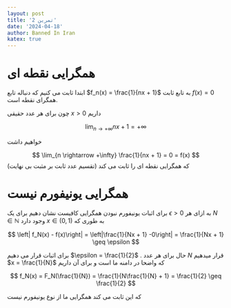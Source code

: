 ```yaml
---
layout: post
title: 'تمرین 2'
date: '2024-04-18'
author: Banned In Iran
katex: true
---
```


# همگرایی نقطه ای
ابتدا ثابت می کنیم که دنباله تابع
$f_n(x) = \frac{1}{nx + 1}$
به تابع ثابت
$f(x) = 0$
همگرای نقطه است.

چون برای هر عدد حقیقی 
$x > 0$
داریم

$$\lim_{n \rightarrow +\infty} nx + 1 = +\infty$$

خواهیم داشت

$$
\lim_{n \rightarrow +\infty} \frac{1}{nx + 1} = 0 = f(x)
$$
(تقسیم عدد  ثابت بر مثبت بی نهایت)
که همگرایی نقطه ای را ثابت می کند

# همگرایی یونیفورم نیست

برای اثبات یونیفورم نبودن همگرایی 
کافیست نشان دهیم برای یک 
$\epsilon > 0$
به ازای هر
$N \in \mathbb{N}$
وجود دارد 
$x \in (0,1)$
به طوری که 

$$
\left| f_N(x) - f(x)\right| = \left|\frac{1}{Nx + 1} -0\right| = \frac{1}{Nx + 1} \geq \epsilon
$$ 

برای اثبات قرار می دهیم
$\epsilon = \frac{1}{2}$
.
حال برای هر عدد $N$
قرار میدهیم
$x = \frac{1}{N}$
که واضحا در دامنه ما است و برای آن 
داریم

$$
f_N(x) = F_N(\frac{1}{N}) = \frac{1}{N\frac{1}{N} + 1} = \frac{1}{2} \geq \frac{1}{2}
$$

که این ثابت می کند همگرایی ما از نوع یونیفورم نیست
